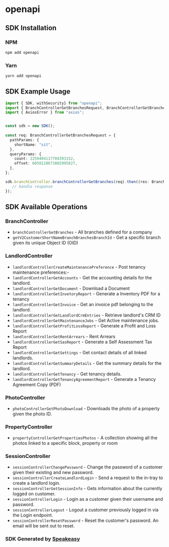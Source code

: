 # openapi

<!-- Start SDK Installation -->
## SDK Installation

### NPM

```bash
npm add openapi
```

### Yarn

```bash
yarn add openapi
```
<!-- End SDK Installation -->

## SDK Example Usage
<!-- Start SDK Example Usage -->
```typescript
import { SDK, withSecurity} from "openapi";
import { BranchControllerGetBranchesRequest, BranchControllerGetBranchesResponse } from "openapi/src/sdk/models/operations";
import { AxiosError } from "axios";


const sdk = new SDK();
    
const req: BranchControllerGetBranchesRequest = {
  pathParams: {
    shortName: "sit",
  },
  queryParams: {
    count: 2259404117704393152,
    offset: 6050128673802995827,
  },
};

sdk.branchController.branchControllerGetBranches(req).then((res: BranchControllerGetBranchesResponse | AxiosError) => {
   // handle response
});
```
<!-- End SDK Example Usage -->

<!-- Start SDK Available Operations -->
## SDK Available Operations

### BranchController

* `branchControllerGetBranches` - All branches defined for a company
* `getV2CustomerShortNameBranchBranchesBranchId` - Get a specific branch given its unique Object ID (OID)

### LandlordController

* `landlordControllerCreateMaintenancePreference` - Post tenancy maintenance preferences:-
* `landlordControllerGetAccounts` - Get the accounting details for the landlord.
* `landlordControllerGetDocument` - Download a Document
* `landlordControllerGetInvetoryReport` - Generate a Inventory PDF for a tenancy
* `landlordControllerGetInvoice` - Get an invoice pdf belonging to the landlord.
* `landlordControllerGetLandlordCrmEntries` - Retrieve landlord's CRM ID
* `landlordControllerGetMaintenanceJobs` - Get Active maintenance jobs.
* `landlordControllerGetProfitLossReport` - Generate a Profit and Loss Report
* `landlordControllerGetRentArrears` - Rent Arrears
* `landlordControllerGetSasReport` - Generate a Self Assessment Tax Report
* `landlordControllerGetSettings` - Get contact details of all linked landlords.
* `landlordControllerGetSummaryDetails` - Get the summary details for the landlord.
* `landlordControllerGetTenancy` - Get tenancy details.
* `landlordControllerGetTenancyAgreementReport` - Generate a Tenancy Agreement Copy (PDF)

### PhotoController

* `photoControllerGetPhotoDownload` - Downloads the photo of a property given the photo ID.

### PropertyController

* `propertyControllerGetPropertiesPhotos` - A collection showing all the photos linked to a specific block, property or room

### SessionController

* `sessionControllerChangePassword` - Change the password of a customer given their existing and new password.
* `sessionControllerCreateLandlordLogin` - Send a request to the in-tray to create a landlord login.
* `sessionControllerGetSessionInfo` - Gets information about the currently logged on customer.
* `sessionControllerLogin` - Login as a customer given their username and password.
* `sessionControllerLogout` - Logout a customer previously logged in via the Login endpoint.
* `sessionControllerResetPassword` - Reset the customer's password. An email will be sent out to reset.

<!-- End SDK Available Operations -->

### SDK Generated by [Speakeasy](https://docs.speakeasyapi.dev/docs/using-speakeasy/client-sdks)
